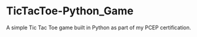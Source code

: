 # TicTacToe-Python_Game
A simple Tic Tac Toe game built in Python as part of my PCEP certification.
